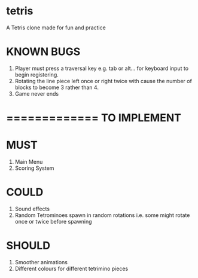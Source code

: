 tetris
======

A Tetris clone made for fun and practice

KNOWN BUGS
==========

1. Player must press a traversal key e.g. tab or alt... for keyboard input to begin registering.
2. Rotating the line piece left once or right twice with cause the number of blocks to become 3 rather than 4.
3. Game never ends

=============
TO IMPLEMENT
=============

MUST
====
1. Main Menu
2. Scoring System

COULD
=====
1. Sound effects
2. Random Tetrominoes spawn in random rotations i.e. some might rotate once or twice before spawning

SHOULD
======
1. Smoother animations
2. Different colours for different tetrimino pieces
